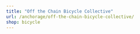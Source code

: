 ```yaml
---
title: "Off the Chain Bicycle Collective"
url: /anchorage/off-the-chain-bicycle-collective/
shop: bicycle
---
```

